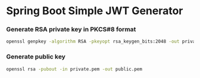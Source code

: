 # Spring Boot Simple JWT Generator

### Generate RSA private key in PKCS#8 format
```bash
openssl genpkey -algorithm RSA -pkeyopt rsa_keygen_bits:2048 -out private.pem
```

### Generate public key
```bash
openssl rsa -pubout -in private.pem -out public.pem
```

